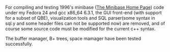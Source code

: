 For compiling and testing 1996's minibase ([The Minibase Home Page](http://research.cs.wisc.edu/coral/mini_doc/minibase.html)) code under my Fedora 24 and gcc x86_64 6.3.1, the  GUI front-end (with support for a subset of QBE), visualization tools and SQL parser(some syntax in sql.y and some header files can not be supported now) are removed, and of course some source code must be modified for the current c++ syntax. 

The buffer manager, B+ trees, space mamager have been tested successfully. 
